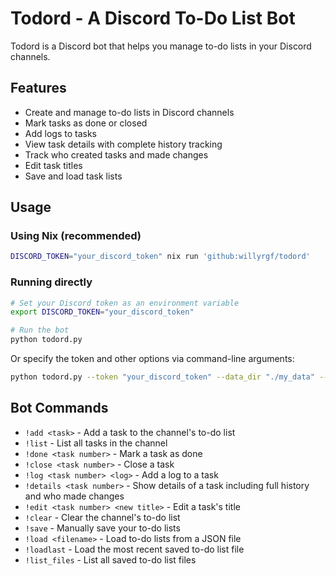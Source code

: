 # Todord - A Discord To-Do List Bot

Todord is a Discord bot that helps you manage to-do lists in your Discord channels.

## Features

- Create and manage to-do lists in Discord channels
- Mark tasks as done or closed
- Add logs to tasks
- View task details with complete history tracking
- Track who created tasks and made changes
- Edit task titles
- Save and load task lists

## Usage

### Using Nix (recommended)

```sh
DISCORD_TOKEN="your_discord_token" nix run 'github:willyrgf/todord'
```

### Running directly

```sh
# Set your Discord token as an environment variable
export DISCORD_TOKEN="your_discord_token"

# Run the bot
python todord.py
```

Or specify the token and other options via command-line arguments:

```sh
python todord.py --token "your_discord_token" --data_dir "./my_data" --debug
```

## Bot Commands

- `!add <task>` - Add a task to the channel's to-do list
- `!list` - List all tasks in the channel
- `!done <task number>` - Mark a task as done
- `!close <task number>` - Close a task
- `!log <task number> <log>` - Add a log to a task
- `!details <task number>` - Show details of a task including full history and who made changes
- `!edit <task number> <new title>` - Edit a task's title
- `!clear` - Clear the channel's to-do list
- `!save` - Manually save your to-do lists
- `!load <filename>` - Load to-do lists from a JSON file
- `!loadlast` - Load the most recent saved to-do list file
- `!list_files` - List all saved to-do list files

